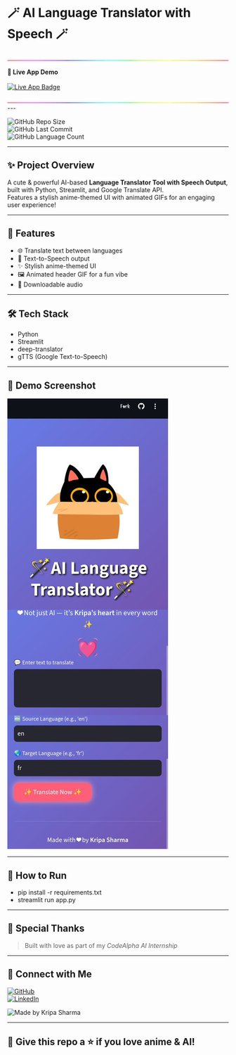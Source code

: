 # 🪄 AI Language Translator with Speech 🪄 

<img src="https://github.com/kripa-sharma09/kripa-sharma09/blob/main/Animated_divider.gif?raw=true" alt="Animated Divider" />
<p align="left">
  <b>🚀 Live App Demo</b><br><br>
  <a href="https://kripa-sharma09-codealpha-language-translator-ai-app-rcwk6e.streamlit.app/">
    <img src="https://img.shields.io/badge/Live%20App-Streamlit-brightgreen?style=for-the-badge&logo=streamlit" alt="Live App Badge">
  </a>
</p>
<img src="https://github.com/kripa-sharma09/kripa-sharma09/blob/main/Animated_divider.gif?raw=true" alt="Animated Divider" />
---



![GitHub Repo Size](https://img.shields.io/github/repo-size/kripa-sharma09/CodeAlpha_Language_Translator_AI?style=for-the-badge)  
![GitHub Last Commit](https://img.shields.io/github/last-commit/kripa-sharma09/CodeAlpha_Language_Translator_AI?style=for-the-badge)  
![GitHub Language Count](https://img.shields.io/github/languages/count/kripa-sharma09/CodeAlpha_Language_Translator_AI?style=for-the-badge)  

---

## ✨ Project Overview  
A cute & powerful AI-based **Language Translator Tool with Speech Output**, built with Python, Streamlit, and Google Translate API.  
Features a stylish anime-themed UI with animated GIFs for an engaging user experience!  

---

## 🚀 Features  
- 🌐 Translate text between languages  
- 🎤 Text-to-Speech output  
- ✨ Stylish anime-themed UI  
- 🖼 Animated header GIF for a fun vibe  
- 💾 Downloadable audio  

---

## 🛠 Tech Stack  
- Python  
- Streamlit  
- deep-translator 
- gTTS (Google Text-to-Speech)  

---

## 📸 Demo Screenshot  

![App Demo](assets/demo.jpg)  

---

## 📂 How to Run
- pip install -r requirements.txt
- streamlit run app.py

---

## 💖 Special Thanks  
> Built with love as part of my *CodeAlpha AI Internship*  

---

## 📌 Connect with Me  
[![GitHub](https://img.shields.io/badge/GitHub-KripaSharma09-black?style=for-the-badge&logo=github)](https://github.com/kripa-sharma09)  
[![LinkedIn](https://img.shields.io/badge/LinkedIn-KripaSharma09-blue?style=for-the-badge&logo=linkedin)](https://www.linkedin.com/in/kripa-sharma-m09092/)  

![Made by Kripa Sharma](https://img.shields.io/badge/Made%20by-Kripa%20Sharma-pink?style=for-the-badge)

---

## 🌟 Give this repo a ⭐ if you love anime & AI!
